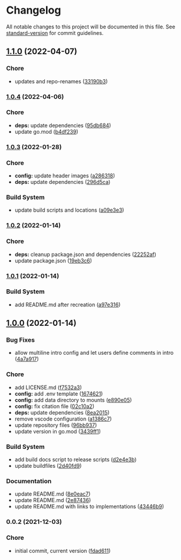 # Changelog

All notable changes to this project will be documented in this file. See [standard-version](https://github.com/conventional-changelog/standard-version) for commit guidelines.

## [1.1.0](https://github.com/davidsneighbour/hugo-security/compare/v1.0.4...v1.1.0) (2022-04-07)


### Chore

* updates and repo-renames ([33190b3](https://github.com/davidsneighbour/hugo-security/commit/33190b306f0a0bd6df527e8a786cab2a42bb6cf4))

### [1.0.4](https://github.com/dnb-org/dnb-hugo-security/compare/v1.0.3...v1.0.4) (2022-04-06)


### Chore

* **deps:** update dependencies ([95db684](https://github.com/dnb-org/dnb-hugo-security/commit/95db6843c9099bd7cd52f92a07de84155343297d))
* update go.mod ([b4df239](https://github.com/dnb-org/dnb-hugo-security/commit/b4df239146d6b3d9c5d155fbdade7c2f1119d9ea))

### [1.0.3](https://github.com/dnb-org/dnb-hugo-security/compare/v1.0.2...v1.0.3) (2022-01-28)


### Chore

* **config:** update header images ([a286318](https://github.com/dnb-org/dnb-hugo-security/commit/a28631863bb00275738549b2c3d9e6850bde17d0))
* **deps:** update dependencies ([296d5ca](https://github.com/dnb-org/dnb-hugo-security/commit/296d5ca3ddfa6a666bfcc46fe785c0ab95d5ca88))


### Build System

* update build scripts and locations ([a09e3e3](https://github.com/dnb-org/dnb-hugo-security/commit/a09e3e36555316bd1f2e24288a88e730d0bbc088))

### [1.0.2](https://github.com/dnb-org/dnb-hugo-security/compare/v1.0.1...v1.0.2) (2022-01-14)


### Chore

* **deps:** cleanup package.json and dependencies ([22252af](https://github.com/dnb-org/dnb-hugo-security/commit/22252af307690583a47fa0dd6a514403f6af372f))
* update package.json ([19eb3c6](https://github.com/dnb-org/dnb-hugo-security/commit/19eb3c68f331031967433bc0177f04a3c1e6decc))

### [1.0.1](https://github.com/dnb-org/dnb-hugo-security/compare/v1.0.0...v1.0.1) (2022-01-14)


### Build System

* add README.md after recreation ([a97e316](https://github.com/dnb-org/dnb-hugo-security/commit/a97e31659f6fdc5509417943fc7a9cf296c738a0))

## [1.0.0](https://github.com/dnb-org/dnb-hugo-security/compare/v0.0.2...v1.0.0) (2022-01-14)


### Bug Fixes

* allow multiline intro config and let users define comments in intro ([4a7a917](https://github.com/dnb-org/dnb-hugo-security/commit/4a7a917cc6862b5026183861c7742be16687c899))


### Chore

* add LICENSE.md ([f7532a3](https://github.com/dnb-org/dnb-hugo-security/commit/f7532a35f979578b7ce7522e60554a081c97e08b))
* **config:** add .env template ([1674621](https://github.com/dnb-org/dnb-hugo-security/commit/16746211c2559440a33ef1d044fbebfe2e7e0745))
* **config:** add data directory to mounts ([e890e05](https://github.com/dnb-org/dnb-hugo-security/commit/e890e05aafbac06fae765e1e1b3f0d72890463c8))
* **config:** fix citation file ([02c10a2](https://github.com/dnb-org/dnb-hugo-security/commit/02c10a2acc573650482290b479acd0647d1d3d95))
* **deps:** update dependencies ([8ea2015](https://github.com/dnb-org/dnb-hugo-security/commit/8ea2015e5b3df42a9c25758fd9163ee621e9fbd1))
* remove vscode configuration ([a1386c7](https://github.com/dnb-org/dnb-hugo-security/commit/a1386c739de8ae1b9a85bf70fc9039f308859e22))
* update repository files ([96bb937](https://github.com/dnb-org/dnb-hugo-security/commit/96bb9371dec57618df741de71abb3c33d432f4d6))
* update version in go.mod ([3439ff1](https://github.com/dnb-org/dnb-hugo-security/commit/3439ff17d898c682d171da2d3e9e7529c207e834))


### Build System

* add build docs script to release scripts ([d2e4e3b](https://github.com/dnb-org/dnb-hugo-security/commit/d2e4e3bd084d5659e52ae8b9039adabd0e5af265))
* update buildfiles ([2d40fd9](https://github.com/dnb-org/dnb-hugo-security/commit/2d40fd9ffb3c9335aa5788bea6355c702f79842c))


### Documentation

* update README.md ([8e0eac7](https://github.com/dnb-org/dnb-hugo-security/commit/8e0eac74793546e804399bd17bb69d295b8014a6))
* update README.md ([2e87436](https://github.com/dnb-org/dnb-hugo-security/commit/2e8743676d756aa456b1581f9cab4619e5c9060b))
* update README.md with links to implementations ([43446b9](https://github.com/dnb-org/dnb-hugo-security/commit/43446b9c467b8224b80d0b61138ec39820ed7134))

### 0.0.2 (2021-12-03)


### Chore

* initial commit, current version ([fdad611](https://github.com/dnb-org/dnb-hugo-security/commit/fdad611539f226b34a749676c8a3a58afa8fa93c))
